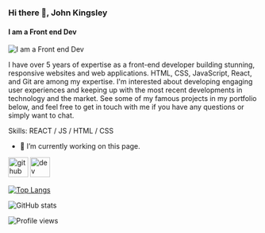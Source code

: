### Hi there 👋, John Kingsley
#### I am a Front end Dev
![I am a Front end Dev](https://arturssmirnovs.github.io/github-profile-readme-generator/images/banner.png)

I have over 5 years of expertise as a front-end developer building stunning, responsive websites and web applications. HTML, CSS, JavaScript, React, and Git are among my expertise. I'm interested about developing engaging user experiences and keeping up with the most recent developments in technology and the market. See some of my famous projects in my portfolio below, and feel free to get in touch with me if you have any questions or simply want to chat.

Skills:  REACT / JS / HTML / CSS

- 🔭 I’m currently working on this page. 


[<img src='https://cdn.jsdelivr.net/npm/simple-icons@3.0.1/icons/github.svg' alt='github' height='40'>](https://github.com/thatkhay)  [<img src='https://cdn.jsdelivr.net/npm/simple-icons@3.0.1/icons/dev-dot-to.svg' alt='dev' height='40'>](https://dev.to/that_khayy)  

[![Top Langs](https://github-readme-stats.vercel.app/api/top-langs/?username=thatkhay)](https://github.com/anuraghazra/github-readme-stats)

![GitHub stats](https://github-readme-stats.vercel.app/api?username=thatkhay&show_icons=true&count_private=true)  

![Profile views](https://gpvc.arturio.dev/thatkhay)   





